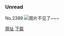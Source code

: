 ### Unread
No.2389
![图片不见了~~~](https://imgs.xkcd.com/comics/unread.png)

[原址](https://xkcd.com//2389) [下载](https://imgs.xkcd.com/comics/unread.png)

